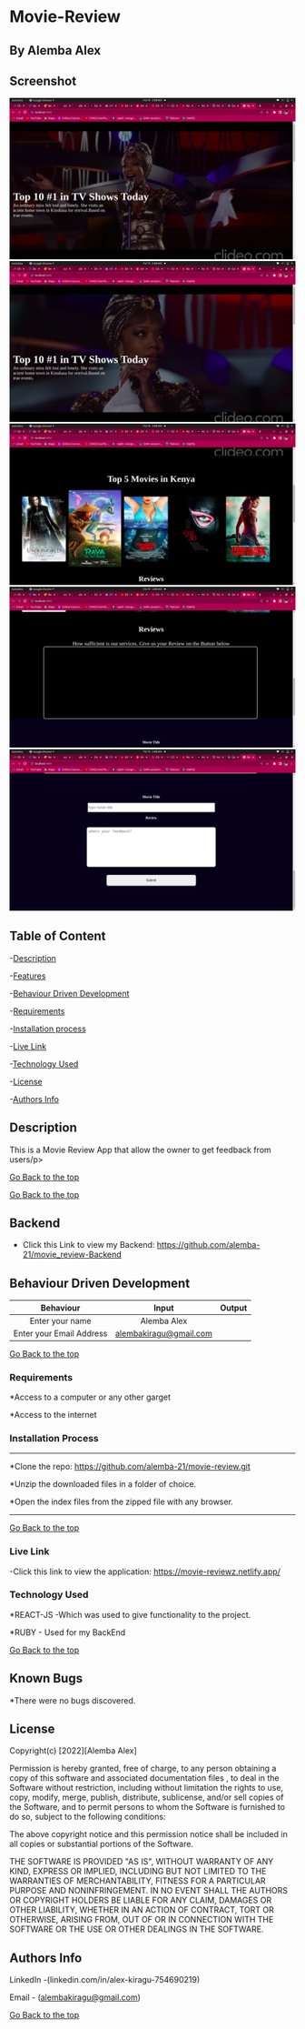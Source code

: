 # Movie-Review

## By Alemba Alex

## Screenshot

![image](./src/images/Screenshot%20from%202022-09-19%2002-08-19.png)
![image](./src/images/Screenshot%20from%202022-09-19%2002-08-28.png)
![image](./src/images/Screenshot%20from%202022-09-19%2002-08-40.png)
![image](./src/images/Screenshot%20from%202022-09-19%2002-08-45.png)
![image](./src/images/Screenshot%20from%202022-09-19%2002-08-48.png)

## Table of Content

-[Description](#description)

-[Features](#features)

-[Behaviour Driven Development](#Behaviour-Driven-Development)

-[Requirements](#requirements)

-[Installation process](#installation-process)

-[Live Link](#Live-Link)

-[Technology Used](#technology-Used)

-[License](#license)

-[Authors Info](#Authors-info)

## Description

<p>This is a Movie Review App that allow the owner to get feedback from users/p>

[Go Back to the top](#Movie-Review)


[Go Back to the top](#Movie-Review)

## Backend

- Click this Link to view my Backend: https://github.com/alemba-21/movie_review-Backend
## Behaviour Driven Development

|Behaviour |Input   |Output
|:---------:|:-------:|:-------:|
|Enter your name | Alemba Alex |    |
|Enter your Email Address |alembakiragu@gmail.com |    |

[Go Back to the top](#Movie-Review)

### Requirements

*Access to a computer or any other garget

*Access to the internet

### Installation Process

****

*Clone the repo: https://github.com/alemba-21/movie-review.git

*Unzip the downloaded files in a folder of choice.

*Open the index files from the zipped file with any browser.
****

[Go Back to the top](#Movie-Review)

### Live Link

-Click this link to view the application: https://movie-reviewz.netlify.app/

### Technology Used

*REACT-JS -Which was used to give functionality to the project.

*RUBY - Used for my BackEnd 

[Go Back to the top](#Movie-Review)

## Known Bugs

*There were no bugs discovered.

## License

Copyright(c) [2022][Alemba Alex]

Permission is hereby granted, free of charge, to any person obtaining a copy of this software and associated documentation files , to deal in the Software without restriction, including without limitation the rights to use, copy, modify, merge, publish, distribute, sublicense, and/or sell copies of the Software, and to permit persons to whom the Software is furnished to do so, subject to the following conditions:

The above copyright notice and this permission notice shall be included in all copies or substantial portions of the Software.

THE SOFTWARE IS PROVIDED "AS IS", WITHOUT WARRANTY OF ANY KIND, EXPRESS OR IMPLIED, INCLUDING BUT NOT LIMITED TO THE WARRANTIES OF MERCHANTABILITY, FITNESS FOR A PARTICULAR PURPOSE AND NONINFRINGEMENT. IN NO EVENT SHALL THE AUTHORS OR COPYRIGHT HOLDERS BE LIABLE FOR ANY CLAIM, DAMAGES OR OTHER LIABILITY, WHETHER IN AN ACTION OF CONTRACT, TORT OR OTHERWISE, ARISING FROM, OUT OF OR IN CONNECTION WITH THE SOFTWARE OR THE USE OR OTHER DEALINGS IN THE SOFTWARE.

## Authors Info

LinkedIn -(linkedin.com/in/alex-kiragu-754690219)

Email - (alembakiragu@gmail.com)

[Go Back to the top](#Movie-Review)